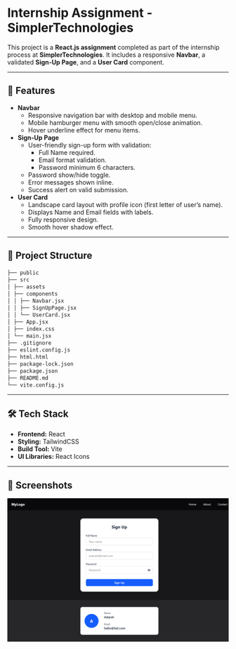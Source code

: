 # Internship Assignment - SimplerTechnologies

This project is a **React.js assignment** completed as part of the internship process at **SimplerTechnologies**. It includes a responsive **Navbar**, a validated **Sign-Up Page**, and a **User Card** component.

---

## 🚀 Features
- **Navbar**
  - Responsive navigation bar with desktop and mobile menu.
  - Mobile hamburger menu with smooth open/close animation.
  - Hover underline effect for menu items.
- **Sign-Up Page**
  - User-friendly sign-up form with validation:
    - Full Name required.
    - Email format validation.
    - Password minimum 6 characters.
  - Password show/hide toggle.
  - Error messages shown inline.
  - Success alert on valid submission.
- **User Card**
  - Landscape card layout with profile icon (first letter of user’s name).
  - Displays Name and Email fields with labels.
  - Fully responsive design.
  - Smooth hover shadow effect.

---

## 📂 Project Structure
```
├── public
├── src
│ ├── assets
│ ├── components
│ │ ├── Navbar.jsx
│ │ ├── SignUpPage.jsx
│ │ └── UserCard.jsx
│ ├── App.jsx
│ ├── index.css
│ └── main.jsx
├── .gitignore
├── eslint.config.js
├── html.html
├── package-lock.json
├── package.json
├── README.md
└── vite.config.js
```

---

## 🛠️ Tech Stack

- **Frontend:** React  
- **Styling:** TailwindCSS  
- **Build Tool:** Vite  
- **UI Libraries:** React Icons  

---

## 📸 Screenshots
![App Screenshot](./src/assets/screenshot.png)

